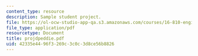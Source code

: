 ```yaml
---
content_type: resource
description: Sample student project.
file: https://ol-ocw-studio-app-qa.s3.amazonaws.com/courses/16-810-engineering-design-and-rapid-prototyping-january-iap-2007/42335e4496f3269c3c0c3d8ce56b8826_projdpeddie.pdf
file_type: application/pdf
resourcetype: Document
title: projdpeddie.pdf
uid: 42335e44-96f3-269c-3c0c-3d8ce56b8826
---
```

